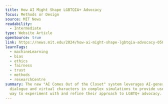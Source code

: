 ```yaml
---
title: How AI Might Shape LGBTQIA+ Advocacy
focus: Methods or Design
source: MIT News
readability:
  - Intermediate
type: Website Article
openSource: true
link: https://news.mit.edu/2024/how-ai-might-shape-lgbtqia-advocacy-0507
learnTags:
  - machineLearning
  - bias
  - ethics
  - fairness
  - trust
  - methods
  - researchCentre
summary: The new "AI Comes Out of the Closet" system leverages AI-generated
  dialogue and virtual characters in complex simulations to provide users with a
  way to experiment with and refine their approach to LGBTQ+ advocacy.
---
```

